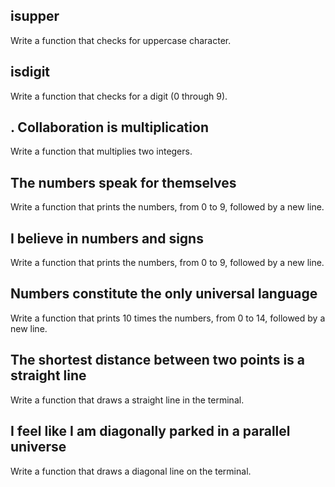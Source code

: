 ## isupper
Write a function that checks for uppercase character.
## isdigit
Write a function that checks for a digit (0 through 9).

## . Collaboration is multiplication
Write a function that multiplies two integers.

## The numbers speak for themselves
Write a function that prints the numbers, from 0 to 9, followed by a new line.

## I believe in numbers and signs
Write a function that prints the numbers, from 0 to 9, followed by a new line.

## Numbers constitute the only universal language
 Write a function that prints 10 times the numbers, from 0 to 14, followed by a new line.

## The shortest distance between two points is a straight line
Write a function that draws a straight line in the terminal.

## I feel like I am diagonally parked in a parallel universe
Write a function that draws a diagonal line on the terminal.
